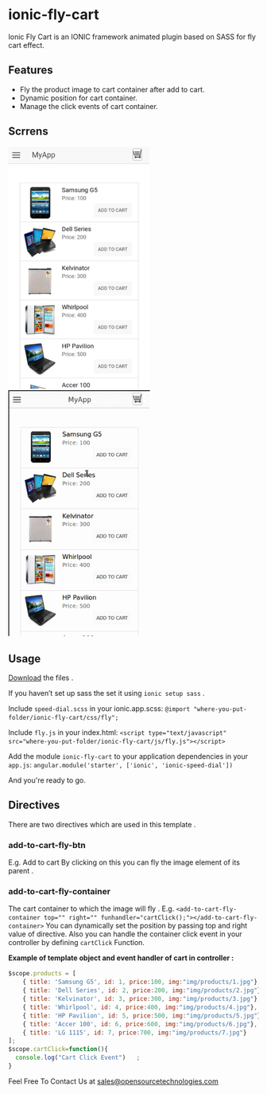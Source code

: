 # ionic-fly-cart
Ionic Fly Cart is an IONIC framework animated plugin based on SASS for fly cart effect.

## Features
* Fly the product image to cart container after add to cart.
* Dynamic position for cart container.
* Manage the click events of cart container.

## Scrrens
<img src='/screens/screen_01.jpg' width=285px>
<img src='/screens/screen_02.gif' width=285px>

## Usage

[Download](http://www.opensourcetechnologies.com/product/ionic-fly-cart) the files .

If you haven’t set up sass the set it using `ionic setup sass` .

Include `speed-dial.scss` in your ionic.app.scss:
`@import "where-you-put-folder/ionic-fly-cart/css/fly";`

Include `fly.js` in your index.html:
`<script type="text/javascript" src="where-you-put-folder/ionic-fly-cart/js/fly.js"></script>`

Add the module `ionic-fly-cart` to your application dependencies in your `app.js`:
`angular.module('starter', ['ionic', 'ionic-speed-dial'])`

And you're ready to go.

## Directives
There are two directives which are used in this template .

### add-to-cart-fly-btn
E.g. <add-to-cart-fly-btn>Add to cart</add-to-cart-fly-btn>
By clicking on this you can fly the image element of its parent .

### add-to-cart-fly-container
The cart container to which the image will fly .
E.g. `<add-to-cart-fly-container top="" right="" funhandler="cartClick();"></add-to-cart-fly-container>` 
You can dynamically set the position by passing top and right value of directive.
Also you can handle the container click event in your controller by defining `cartClick` Function. 

**Example of template object and event handler of cart in controller :**
```javascript
$scope.products = [
    { title: 'Samsung G5', id: 1, price:100, img:"img/products/1.jpg"},
    { title: 'Dell Series', id: 2, price:200, img:"img/products/2.jpg"},
    { title: 'Kelvinator', id: 3, price:300, img:"img/products/3.jpg"},
    { title: 'Whirlpool', id: 4, price:400, img:"img/products/4.jpg"},
    { title: 'HP Pavilion', id: 5, price:500, img:"img/products/5.jpg"},
    { title: 'Accer 100', id: 6, price:600, img:"img/products/6.jpg"},
    { title: 'LG 1115', id: 7, price:700, img:"img/products/7.jpg"}
];
$scope.cartClick=function(){
  console.log("Cart Click Event")	;  
}
```

Feel Free To Contact Us at [sales@opensourcetechnologies.com](mailto:sales@opensourcetechnologies.com?Subject=Ionic%20Fly%20Cart%20plugin)
